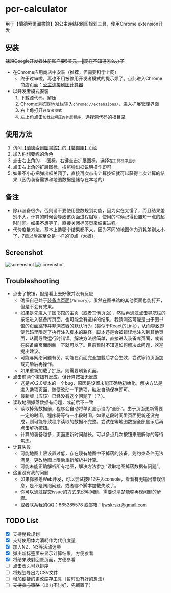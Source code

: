 # pcr-calculator
用于【蘭德索爾圖書館】的公主连结R刷图规划工具，使用Chrome extension开发

## 安装
   ~~辣鸡Google开发者注册账户要5美元，👴现在不知道怎么办了~~
   + 在Chrome应用商店中安装（推荐，但需要科学上网）
      + 终于过审啦，再也不用被停用开发者模式的提示烦了。点此进入Chrome商店页面：[公主连接刷图计算器](https://chrome.google.com/webstore/detail/%E5%85%AC%E4%B8%BB%E8%BF%9E%E7%BB%93%E5%88%B7%E5%9B%BE%E8%AE%A1%E7%AE%97%E5%99%A8/ogbcpldmfpobkcoefefcegmajngogejd)
   + 以开发者模式安装
      1. 下载源代码，解压
      2. Chrome浏览器地址栏输入`chrome://extensions/`，进入扩展管理界面
      3. 右上角打开`开发者模式`
      4. 左上角点击`加载已解压的扩展程序`，选择源代码的根目录

## 使用方法
1. 访问[【蘭德索爾圖書館】](https://pcredivewiki.tw)的[【裝備庫】](https://pcredivewiki.tw/Armory)页面
2. 加入你想要练的角色
3. 点击右上角的`···`图标，右键点击扩展图标，选择`在工具栏中显示`
4. 点击右上角的扩展图标，按照弹出框说明操作即可
5. 如果不小心把弹出框关闭了，直接再次点击计算按钮就可以获得上次计算的结果（因为装备需求和地图数据是储存在本地的）

## 备注
+ 除非装备很少，否则请不要使用整数规划功能，因为实在太慢了，而且结果差别不大。计算的时候会导致该页面进程阻塞，使用的时候记得设置短一点的超时时间。如果不想等了，直接关闭标签页来结束进程。
+ 代价度量方法，基本上选哪个结果都不大，因为不同的地图体力消耗差别太小了，7章以后甚至全是一样的10点（大概）。

## Screenshot
![screenshot](https://user-images.githubusercontent.com/49602584/81465241-2e6dfb80-91fb-11ea-8e6f-f82e1839df0e.png)
![screenshot](https://user-images.githubusercontent.com/49602584/81642099-2b6e4780-9455-11ea-9073-2baa754a30a9.png)

## Troubleshooting
+ 点击了按钮，但是看上去好像并没有反应
   + 确保自己处于[装备库页面](https://pcredivewiki.tw/Armory)(`/Armory`)。虽然在图书馆的其他页面也能打开，但是不会有效果。
   + 如果是先进入了图书馆的主页（或者其他页面），然后再通过点击导航栏的按钮进入装备库页面，也可能会有这样的结果，我猜测这可能是由于图书馆的页面跳转并非浏览器的默认行为（类似于React的Link），从而导致即使代码里限定了执行注入脚本的路径，脚本还是会被错误地注入到其他页面，从而导致运行时错误。解决方法很简单，直接进入装备库页面，或者在装备库页面刷新一下就可以了。目前暂时不知道如何解决此问题，欢迎提出建议。
   + 可能与网络问题有关，功能在页面完全加载后才会生效，尝试等待页面加载完毕后再操作。
   + 如果重新加载了扩展，则需要刷新页面。
+ 点击前两个按钮有反应，但计算按钮无反应
   + 这是v0.2.0版本的一个bug，原因是设置未能正确地初始化，解决方法是进入选项页面，随便改动一下选项，触发自动保存即可。
   + 最新版（应该）已经没有这个问题了（？）。
+ 读取地图掉落数据有问题，或前后不一致
   + 读取掉落数据前，程序会自动将单页显示设为“全部”。由于页面更新需要一定的时间，程序将等待一小段时间。如果这段时间里页面更新还没完成，则可能导致程序读取的数据不完整。尝试在等地图数据全部显示后再点击解析按钮。
   + 计算的装备越多，页面更新时间越长。可以多点几次按钮来缓解你的等待焦虑。
+ 计算失败
   + 可能地图上限设置过低，存在现有地图中不掉落的装备，则约束条件无法满足。更改地图上限后重新解析并计算。
   + 可能未能正确解析所有地图，解决方法参加“读取地图掉落数据有问题”。
+ 这里没有我的问题
   + 如果你熟悉Web开发，可以尝试按F12进入console，看看有无输出错误信息，是不是网络问题，或者哪个脚本加载失败了。
   + 你可以通过提交issue的方式来说明问题，需要说清楚能够再现问题的步骤。
   + 或者联系我的QQ：865285578 或邮箱：ljwskrskr@gmail.com
   
## TODO List
- [x] 支持整数规划
- [x] 支持使用体力消耗作为代价度量
- [x] 加入N2，N3等活动选项
- [x] 弹出新标签页来显示计算结果，方便参看
- [x] 将结果映射回原页面，方便参看
- [ ] 点击表头可以排序
- [ ] 将规划导出为CSV文件
- [ ] ~~增加便捷的更改库存工具~~（暂时没有好的想法）
- [ ] ~~支持贪心策略~~（出力不讨好，先搁置了）
